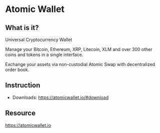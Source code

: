# Atomic Wallet

## What is it?
Universal Cryptocurrency Wallet

Manage your Bitcoin, Ethereum, XRP, Litecoin, XLM and over 300 other coins and tokens in a single interface.

Exchange your assets via non-custodial Atomic Swap with decentralized order book.

## Instruction

* Downloads: <https://atomicwallet.io/#download>

## Resource

<https://atomicwallet.io>